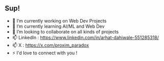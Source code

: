## Sup!

<!--
**arhat-dahiwale/arhat-dahiwale** is a ✨ _special_ ✨ repository because its `README.md` (this file) appears on your GitHub profile.

Here are some ideas to get you started: -->

- 🔭 I’m currently working on Web Dev Projects
- 🌱 I’m currently learning AI/ML and Web Dev
- 👯 I’m looking to collaborate on all kinds of projects
- 📫 LinkedIn : https://www.linkedin.com/in/arhat-dahiwale-551285318/
- 📫 X : https://x.com/proxim_paradox
- ⚡ I'd love to connect with you !

